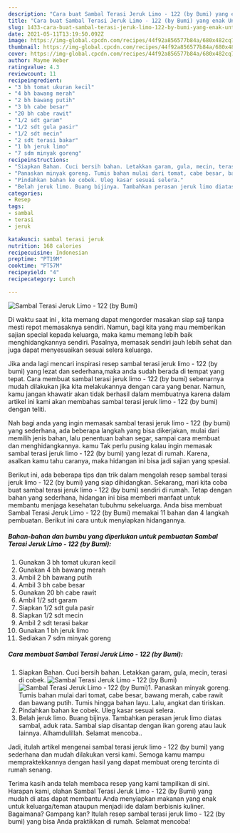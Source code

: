 ```yaml
---
description: "Cara buat Sambal Terasi Jeruk Limo - 122 (by Bumi) yang enak Untuk Jualan"
title: "Cara buat Sambal Terasi Jeruk Limo - 122 (by Bumi) yang enak Untuk Jualan"
slug: 1433-cara-buat-sambal-terasi-jeruk-limo-122-by-bumi-yang-enak-untuk-jualan
date: 2021-05-11T13:19:50.092Z
image: https://img-global.cpcdn.com/recipes/44f92a856577b84a/680x482cq70/sambal-terasi-jeruk-limo-122-by-bumi-foto-resep-utama.jpg
thumbnail: https://img-global.cpcdn.com/recipes/44f92a856577b84a/680x482cq70/sambal-terasi-jeruk-limo-122-by-bumi-foto-resep-utama.jpg
cover: https://img-global.cpcdn.com/recipes/44f92a856577b84a/680x482cq70/sambal-terasi-jeruk-limo-122-by-bumi-foto-resep-utama.jpg
author: Mayme Weber
ratingvalue: 4.3
reviewcount: 11
recipeingredient:
- "3 bh tomat ukuran kecil"
- "4 bh bawang merah"
- "2 bh bawang putih"
- "3 bh cabe besar"
- "20 bh cabe rawit"
- "1/2 sdt garam"
- "1/2 sdt gula pasir"
- "1/2 sdt mecin"
- "2 sdt terasi bakar"
- "1 bh jeruk limo"
- "7 sdm minyak goreng"
recipeinstructions:
- "Siapkan Bahan. Cuci bersih bahan. Letakkan garam, gula, mecin, terasi di cobek."
- "Panaskan minyak goreng. Tumis bahan mulai dari tomat, cabe besar, bawang merah, cabe rawit dan bawang putih. Tumis hingga bahan layu. Lalu, angkat dan tiriskan."
- "Pindahkan bahan ke cobek. Uleg kasar sesuai selera."
- "Belah jeruk limo. Buang bijinya. Tambahkan perasan jeruk limo diatas sambal, aduk rata. Sambal siap disantap dengan ikan goreng atau lauk lainnya. Alhamdulillah. Selamat mencoba.."
categories:
- Resep
tags:
- sambal
- terasi
- jeruk

katakunci: sambal terasi jeruk 
nutrition: 168 calories
recipecuisine: Indonesian
preptime: "PT19M"
cooktime: "PT57M"
recipeyield: "4"
recipecategory: Lunch

---
```



![Sambal Terasi Jeruk Limo - 122 (by Bumi)](https://img-global.cpcdn.com/recipes/44f92a856577b84a/680x482cq70/sambal-terasi-jeruk-limo-122-by-bumi-foto-resep-utama.jpg)

Di waktu  saat ini , kita memang dapat mengorder masakan siap saji tanpa mesti repot memasaknya sendiri. Namun, bagi kita yang mau memberikan sajian special kepada keluarga, maka kamu memang lebih baik menghidangkannya sendiri. Pasalnya, memasak sendiri jauh lebih sehat dan juga dapat menyesuaikan sesuai selera keluarga.

Jika anda lagi mencari inspirasi resep sambal terasi jeruk limo - 122 (by bumi) yang lezat dan sederhana,maka anda sudah berada di tempat yang tepat. Cara membuat sambal terasi jeruk limo - 122 (by bumi)  sebenarnya mudah dilakukan jika kita melakukannya dengan cara yang benar. Namun, kamu jangan khawatir akan tidak berhasil dalam membuatnya 
karena dalam artikel ini kami akan membahas sambal terasi jeruk limo - 122 (by bumi) dengan teliti.  



Nah bagi anda yang ingin memasak sambal terasi jeruk limo - 122 (by bumi) yang sederhana, ada beberapa langkah yang bisa dikerjakan, mulai dari memilih jenis bahan, lalu penentuan bahan segar, sampai cara membuat dan menghidangkannya. kamu Tak perlu pusing kalau ingin memasak sambal terasi jeruk limo - 122 (by bumi) yang lezat di rumah. Karena, asalkan kamu  tahu caranya, maka hidangan ini bisa jadi sajian yang spesial.

Berikut ini, ada beberapa tips dan trik dalam mengolah resep sambal terasi jeruk limo - 122 (by bumi) yang siap dihidangkan. Sekarang, mari kita coba buat sambal terasi jeruk limo - 122 (by bumi) sendiri di rumah. Tetap dengan bahan yang sederhana, hidangan ini bisa memberi manfaat untuk membantu menjaga kesehatan tubuhmu sekeluarga. Anda bisa membuat Sambal Terasi Jeruk Limo - 122 (by Bumi) memakai 11 bahan dan 4 langkah pembuatan. Berikut ini cara untuk menyiapkan hidangannya.

<!--inarticleads1-->

##### Bahan-bahan dan bumbu yang diperlukan untuk pembuatan Sambal Terasi Jeruk Limo - 122 (by Bumi):

1. Gunakan 3 bh tomat ukuran kecil
1. Gunakan 4 bh bawang merah
1. Ambil 2 bh bawang putih
1. Ambil 3 bh cabe besar
1. Gunakan 20 bh cabe rawit
1. Ambil 1/2 sdt garam
1. Siapkan 1/2 sdt gula pasir
1. Siapkan 1/2 sdt mecin
1. Ambil 2 sdt terasi bakar
1. Gunakan 1 bh jeruk limo
1. Sediakan 7 sdm minyak goreng




<!--inarticleads2-->

##### Cara membuat Sambal Terasi Jeruk Limo - 122 (by Bumi):

1. Siapkan Bahan. Cuci bersih bahan. Letakkan garam, gula, mecin, terasi di cobek.
<img src="https://img-global.cpcdn.com/steps/c41bd8d1b145d319/160x128cq70/sambal-terasi-jeruk-limo-122-by-bumi-langkah-memasak-1-foto.jpg" alt="Sambal Terasi Jeruk Limo - 122 (by Bumi)"><img src="https://img-global.cpcdn.com/steps/df4766718b171a3c/160x128cq70/sambal-terasi-jeruk-limo-122-by-bumi-langkah-memasak-1-foto.jpg" alt="Sambal Terasi Jeruk Limo - 122 (by Bumi)">1. Panaskan minyak goreng. Tumis bahan mulai dari tomat, cabe besar, bawang merah, cabe rawit dan bawang putih. Tumis hingga bahan layu. Lalu, angkat dan tiriskan.
1. Pindahkan bahan ke cobek. Uleg kasar sesuai selera.
1. Belah jeruk limo. Buang bijinya. Tambahkan perasan jeruk limo diatas sambal, aduk rata. Sambal siap disantap dengan ikan goreng atau lauk lainnya. Alhamdulillah. Selamat mencoba..




Jadi, itulah artikel mengenai  sambal terasi jeruk limo - 122 (by bumi)  yang sederhana dan mudah dilakukan versi kami. Semoga kamu mampu mempraktekkannya dengan hasil yang dapat membuat oreng tercinta di rumah senang. 

Terima kasih anda telah membaca resep yang kami tampilkan di sini. Harapan kami, olahan  Sambal Terasi Jeruk Limo - 122 (by Bumi) yang mudah di atas dapat membantu Anda menyiapkan makanan yang enak untuk keluarga/teman ataupun menjadi ide dalam berbisnis kuliner. Bagaimana? Gampang kan? Itulah resep sambal terasi jeruk limo - 122 (by bumi) yang bisa Anda praktikkan di rumah. Selamat mencoba!

